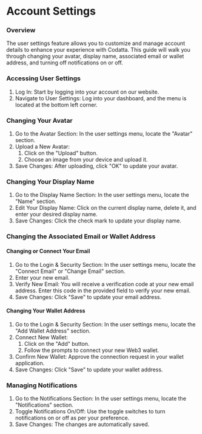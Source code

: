# Account Settings

### Overview

The user settings feature allows you to customize and manage account details to enhance your experience with Codatta. This guide will walk you through changing your avatar, display name, associated email or wallet address, and turning off notifications on or off.

### Accessing User Settings

1. Log In: Start by logging into your account on our website.
2. Navigate to User Settings: Log into your dashboard, and the menu is located at the bottom left corner.

### Changing Your Avatar

1. Go to the Avatar Section: In the user settings menu, locate the "Avatar" section.
2. Upload a New Avatar:
   1. Click on the "Upload" button.
   2. Choose an image from your device and upload it.
3. Save Changes: After uploading, click "OK" to update your avatar.

### Changing Your Display Name

1. Go to the Display Name Section: In the user settings menu, locate the "Name" section.
2. Edit Your Display Name: Click on the current display name, delete it, and enter your desired display name.
3. Save Changes: Click the check mark to update your display name.

### Changing the Associated Email or Wallet Address

#### Changing or Connect Your Email

1. Go to the Login & Security Section: In the user settings menu, locate the "Connect Email" or "Change Email" section.
2. Enter your new email.
3. Verify New Email: You will receive a verification code at your new email address. Enter this code in the provided field to verify your new email.
4. Save Changes: Click "Save" to update your email address.

#### Changing Your Wallet Address

1. Go to the Login & Security Section: In the user settings menu, locate the "Add Wallet Address" section.
2. Connect New Wallet:
   1. Click on the "Add" button.
   2. Follow the prompts to connect your new Web3 wallet.
3. Confirm New Wallet: Approve the connection request in your wallet application.
4. Save Changes: Click "Save" to update your wallet address.

### Managing Notifications

1. Go to the Notifications Section: In the user settings menu, locate the "Notifications" section.
2. Toggle Notifications On/Off: Use the toggle switches to turn notifications on or off as per your preference.
3. Save Changes: The changes are automatically saved.
